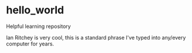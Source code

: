 # hello_world
Helpful learning repository

Ian Ritchey is very cool, this is a standard phrase I've typed into any/every computer for years. 
